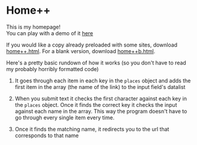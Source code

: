 # Home++
This is my homepage!  
You can play with a demo of it [here](https://dospunk.github.io/home++.html)

If you would like a copy already preloaded with some sites, download [home++.html](https://raw.githubusercontent.com/dospunk/homeplusplus/master/home%2B%2B.html). For a blank version, download [home++b.html](https://raw.githubusercontent.com/dospunk/homeplusplus/master/home%2B%2Bb.html).

Here's a pretty basic rundown of how it works (so you don't have to read my probably horribly formatted code)

1. It goes through each item in each key in the `places` object and adds the first item in the array (the name of the link) to the input field's datalist

2. When you submit text it checks the first character against each key in the `places` object. Once it finds the correct key it checks the input against each name in the array. This way the program doesn't have to go through every single item every time.

3. Once it finds the matching name, it redirects you to the url that corresponds to that name
